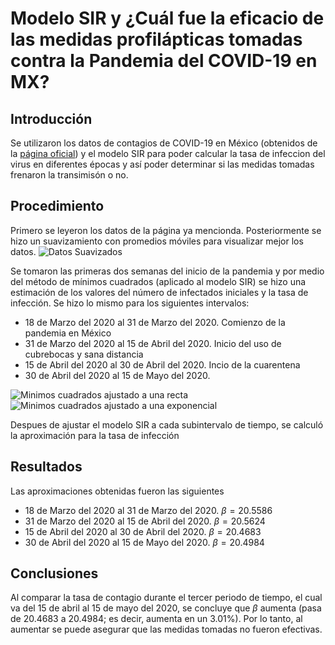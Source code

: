 # Modelo SIR y ¿Cuál fue la eficacio de las medidas profilápticas tomadas contra la Pandemia del COVID-19 en MX?

## Introducción 
Se utilizaron los datos de contagios de COVID-19 en México (obtenidos de la [página oficial](https://datos.covid-19.conacyt.mx/)) y el modelo SIR para poder calcular la tasa de 
infeccion del virus en diferentes épocas y así poder determinar si las medidas tomadas frenaron la transimisón o no.

## Procedimiento
Primero se leyeron los datos de la página ya mencionda. Posteriormente se hizo un suavizamiento con promedios móviles para visualizar mejor los datos.
![Datos Suavizados](https://user-images.githubusercontent.com/79923122/209859119-61c23420-ce61-4fe0-a0ea-92a15970fd05.PNG)



Se tomaron las primeras dos semanas del inicio de la pandemia y por medio del método de mínimos cuadrados (aplicado al modelo SIR) se hizo una estimación 
de los valores del número de infectados iniciales y la tasa de infección. Se hizo lo mismo para los siguientes intervalos:

* 18 de Marzo del 2020 al 31 de Marzo del 2020. Comienzo de la pandemia en México
* 31 de Marzo del 2020 al 15 de Abril del 2020. Inicio del uso de cubrebocas y sana distancia
* 15 de Abril del 2020 al 30 de Abril del 2020. Incio de la cuarentena
* 30 de Abril del 2020 al 15 de Mayo del 2020.

![Minimos cuadrados ajustado a una recta](https://user-images.githubusercontent.com/79923122/209859191-e1bc58b8-3a79-4d8c-a7cf-3754655c422d.PNG)
![Minimos cuadrados ajustado a una exponencial](https://user-images.githubusercontent.com/79923122/209859235-4fc71061-88d5-4069-a926-3657e5b752f5.PNG)



Despues de ajustar el modelo SIR a cada subintervalo de tiempo, se calculó la aproximación para la tasa de infección

## Resultados
Las aproximaciones obtenidas fueron las siguientes
* 18 de Marzo del 2020 al 31 de Marzo del 2020. $\beta = 20.5586$
* 31 de Marzo del 2020 al 15 de Abril del 2020. $\beta = 20.5624$
* 15 de Abril del 2020 al 30 de Abril del 2020. $\beta = 20.4683$
* 30 de Abril del 2020 al 15 de Mayo del 2020. $\beta = 20.4984$

## Conclusiones

Al comparar la tasa de contagio durante el tercer periodo de tiempo, el cual va del 15 de abril al 15 de mayo del 2020, se concluye que $\beta$ aumenta
(pasa de 20.4683 a 20.4984; es decir, aumenta en un 3.01%). Por lo tanto, al aumentar se puede asegurar que las medidas tomadas no fueron efectivas.
